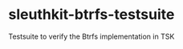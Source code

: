 sleuthkit-btrfs-testsuite
=========================

Testsuite to verify the Btrfs implementation in TSK
